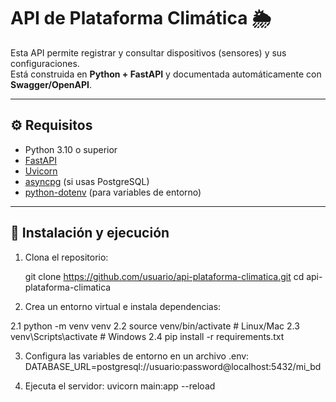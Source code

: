 # API de Plataforma Climática 🌦️

Esta API permite registrar y consultar dispositivos (sensores) y sus configuraciones.  
Está construida en **Python + FastAPI** y documentada automáticamente con **Swagger/OpenAPI**.

---

## ⚙️ Requisitos

- Python 3.10 o superior
- [FastAPI](https://fastapi.tiangolo.com/)
- [Uvicorn](https://www.uvicorn.org/)
- [asyncpg](https://github.com/MagicStack/asyncpg) (si usas PostgreSQL)
- [python-dotenv](https://pypi.org/project/python-dotenv/) (para variables de entorno)

---

## 🚀 Instalación y ejecución

1. Clona el repositorio:
   
   git clone https://github.com/usuario/api-plataforma-climatica.git
   cd api-plataforma-climatica

2. Crea un entorno virtual e instala dependencias:

2.1 python -m venv venv
2.2 source venv/bin/activate  # Linux/Mac
2.3 venv\Scripts\activate     # Windows
2.4 pip install -r requirements.txt

3. Configura las variables de entorno en un archivo .env:
DATABASE_URL=postgresql://usuario:password@localhost:5432/mi_bd

4. Ejecuta el servidor:
uvicorn main:app --reload
